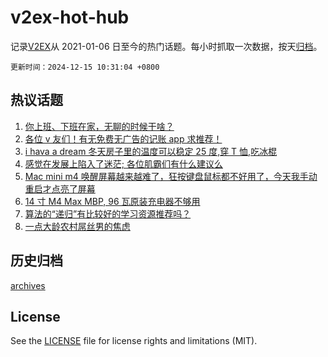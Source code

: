 # v2ex-hot-hub

 记录[V2EX](https://www.v2ex.com/)从 2021-01-06 日至今的热门话题。每小时抓取一次数据，按天[归档](archives)。

`更新时间：2024-12-15 10:31:04 +0800`

## 热议话题

1. [你上班、下班在家，无聊的时候干啥？](https://www.v2ex.com/t/1097471)
1. [各位 v 友们！有无免费无广告的记账 app 求推荐！](https://www.v2ex.com/t/1097531)
1. [i hava a dream 冬天房子里的温度可以稳定 25 度,穿 T 恤,吃冰棍](https://www.v2ex.com/t/1097551)
1. [感觉在发展上陷入了迷茫; 各位肌霸们有什么建议么](https://www.v2ex.com/t/1097508)
1. [Mac mini m4 唤醒屏幕越来越难了，狂按键盘鼠标都不好用了，今天我手动重启才点亮了屏幕](https://www.v2ex.com/t/1097493)
1. [14 寸 M4 Max MBP, 96 瓦原装充电器不够用](https://www.v2ex.com/t/1097506)
1. [算法的“递归”有比较好的学习资源推荐吗？](https://www.v2ex.com/t/1097577)
1. [一点大龄农村屌丝男的焦虑](https://www.v2ex.com/t/1097491)

## 历史归档

[archives](archives)

## License

See the [LICENSE](LICENSE) file for license rights and limitations (MIT).
